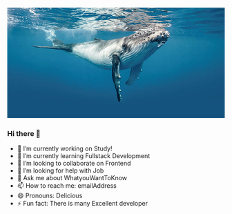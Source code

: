 ![whale](README.assets/whale.jpeg)

### Hi there 👋

- 🔭 I’m currently working on Study!
- 🌱 I’m currently learning Fullstack Development
- 👯 I’m looking to collaborate on Frontend
- 🤔 I’m looking for help with Job
- 💬 Ask me about WhatyouWantToKnow
- 📫 How to reach me: emailAddress
- 😄 Pronouns: Delicious
- ⚡ Fun fact: There is many Excellent developer
